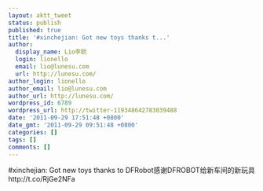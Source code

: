 ```yaml
---
layout: aktt_tweet
status: publish
published: true
title: '#xinchejian: Got new toys thanks t...'
author:
  display_name: Lio李欧
  login: lionello
  email: lio@lunesu.com
  url: http://lunesu.com/
author_login: lionello
author_email: lio@lunesu.com
author_url: http://lunesu.com/
wordpress_id: 6789
wordpress_url: http://twitter-119348642783039488
date: '2011-09-29 17:51:48 +0800'
date_gmt: '2011-09-29 09:51:48 +0800'
categories: []
tags: []
comments: []
---
```

<p>#xinchejian: <!--:en-->Got new toys thanks to DFRobot<!--:--><!--:zh-->感谢DFROBOT给新车间的新玩具<!--:--> http://t.co/RjGe2NFa</p>
